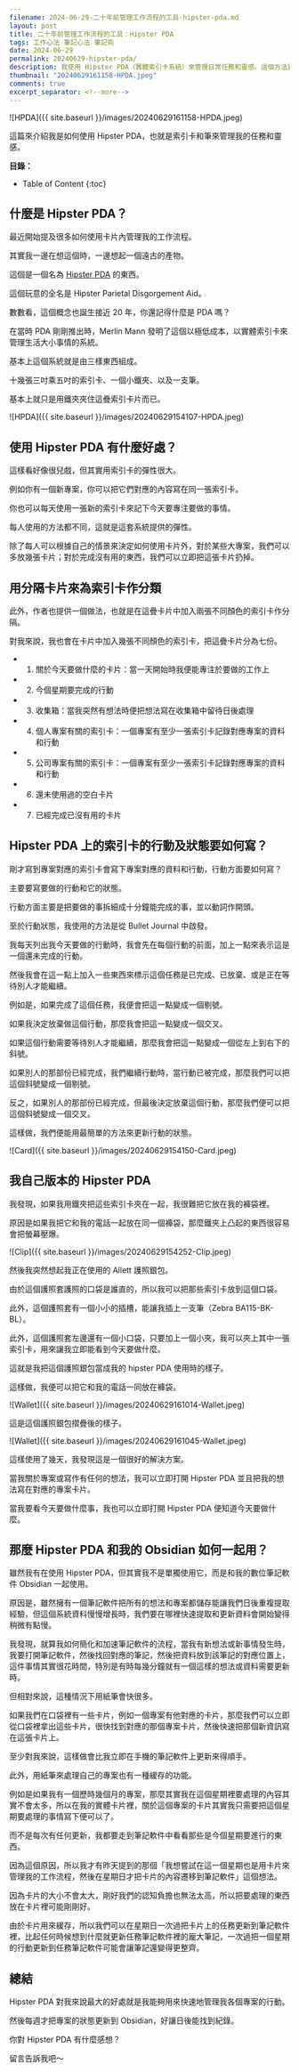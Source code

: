 ```yaml
---
filename: 2024-06-29-二十年前管理工作流程的工具-hipster-pda.md
layout: post
title: 二十年前管理工作流程的工具：Hipster PDA
tags: 工作心法 筆記心法 筆記術
date: 2024-06-29
permalink: 20240629-hipster-pda/
description: 我使用 Hipster PDA（實體索引卡系統）來管理日常任務和靈感。這個方法靈活且低成本，能讓我快速記錄和組織各種專案和待辦事項。Hipster PDA 由索引卡、小鐵夾和筆組成，我將卡片分成不同類別，如每日任務、專案進度等，並使用簡單符號標記任務狀態。這種方法方便攜帶且易於更新，尤其適合快速捕捉靈感。搭配數位筆記軟件 Obsidian，每週統一更新資料，提升工作效率。探索更多細節，發現這種管理方式的魅力吧！
thumbnail: "20240629161158-HPDA.jpeg"
comments: true
excerpt_separator: <!--more-->
---
```


![HPDA]({{ site.baseurl }}/images/20240629161158-HPDA.jpeg)  

這篇來介紹我是如何使用 Hipster PDA，也就是索引卡和筆來管理我的任務和靈感。

<!--more-->

**目錄：**

* Table of Content
{:toc}

## 什麼是 Hipster PDA？

最近開始提及很多如何使用卡片內管理我的工作流程。

其實我一邊在想這個時，一邊想起一個遠古的產物。

這個是一個名為 [Hipster PDA](https://en.wikipedia.org/wiki/Hipster_PDA) 的東西。

這個玩意的全名是 Hipster Parietal Disgorgement Aid。

數數看，這個概念也誕生接近 20 年，你還記得什麼是 PDA 嗎？

在當時 PDA 剛剛推出時，Merlin Mann 發明了這個以極低成本，以實體索引卡來管理生活大小事情的系統。

基本上這個系統就是由三樣東西組成。

十幾張三吋乘五吋的索引卡、一個小鐵夾、以及一支筆。

基本上就只是用鐵夾夾住這疊索引卡片而已。

![HPDA]({{ site.baseurl }}/images/20240629154107-HPDA.jpeg)  

## 使用 Hipster PDA 有什麼好處？


這樣看好像很兒戲，但其實用索引卡的彈性很大。

例如你有一個新專案，你可以把它們對應的內容寫在同一張索引卡。

你也可以每天使用一張新的索引卡來記下今天要專注要做的事情。

每人使用的方法都不同，這就是這套系統提供的彈性。

除了每人可以根據自己的情景來決定如何使用卡片外，對於某些大專案，我們可以多放幾張卡片；對於完成沒有用的東西，我們可以立即把這張卡片扔掉。

## 用分隔卡片來為索引卡作分類

此外，作者也提供一個做法，也就是在這疊卡片中加入兩張不同顏色的索引卡作分隔。

對我來說，我也會在卡片中加入幾張不同顏色的索引卡，把這疊卡片分為七份。

- 1. 關於今天要做什麼的卡片：當一天開始時我便能專注於要做的工作上
- 2. 今個星期要完成的行動
- 3. 收集箱：當我突然有想法時便把想法寫在收集箱中留待日後處理
- 4. 個人專案有關的索引卡：一個專案有至少一張索引卡記錄對應專案的資料和行動
- 5. 公司專案有關的索引卡：一個專案有至少一張索引卡記錄對應專案的資料和行動
- 6. 還未使用過的空白卡片
- 7. 已經完成已沒有用的卡片

## Hipster PDA 上的索引卡的行動及狀態要如何寫？

剛才寫到專案對應的索引卡會寫下專案對應的資料和行動，行動方面要如何寫？

主要要寫要做的行動和它的狀態。

行動方面主要是把要做的事拆細成十分鐘能完成的事，並以動詞作開頭。

至於行動狀態，我使用的方法是從 Bullet Journal 中啟發。

我每天列出我今天要做的行動時，我會先在每個行動的前面，加上一點來表示這是一個還未完成的行動。

然後我會在這一點上加入一些東西來標示這個任務是已完成、已放棄、或是正在等待別人才能繼續。

例如是，如果完成了這個任務，我便會把這一點變成一個剔號。

如果我決定放棄做這個行動，那麼我會把這一點變成一個交叉。

如果這個行動需要等待別人才能繼續，那麼我會把這一點變成一個從左上到右下的斜號。

如果別人的那部份已經完成，我們繼續行動時，當行動已被完成，那麼我們可以把這個斜號變成一個剔號。

反之，如果別人的那部份已經完成，但最後決定放棄這個行動，那麼我們便可以把這個斜號變成一個交叉。

這樣做，我們便能用最簡單的方法來更新行動的狀態。

![Card]({{ site.baseurl }}/images/20240629154150-Card.jpeg)  

## 我自己版本的 Hipster PDA

我發現，如果我用鐵夾把這些索引卡夾在一起，我很難把它放在我的褲袋裡。

原因是如果我把它和我的電話一起放在同一個褲袋，那麼鐵夾上凸起的東西很容易會把螢幕壓爆。

![Clip]({{ site.baseurl }}/images/20240629154252-Clip.jpeg)  

然後我突然想起我正在使用的 Allett 護照銀包。

由於這個護照套護照的口袋是誰直的，所以我可以把那些索引卡放到這個口袋。

此外，這個護照套有一個小小的插槽，能讓我插上一支筆（Zebra BA115-BK-BL）。

此外，這個護照套左邊還有一個小口袋，只要加上一個小夾，我可以夾上其中一張索引卡，用來讓我立即能看到今天要做什麼。

這就是我把這個護照銀包當成我的 hipster PDA 使用時的樣子。

這樣做，我便可以把它和我的電話一同放在褲袋。

![Wallet]({{ site.baseurl }}/images/20240629161014-Wallet.jpeg)  

這是這個護照銀包摺疊後的樣子。

![Wallet]({{ site.baseurl }}/images/20240629161045-Wallet.jpeg)  

這樣使用了幾天，我發現這是一個很好的解決方案。

當我關於專案或寫作有任何的想法，我可以立即打開 Hipster PDA 並且把我的想法寫在對應的專案卡片。

當我要看今天要做什麼事，我也可以立即打開 Hipster PDA 便知道今天要做什麼。

## 那麼 Hipster PDA 和我的 Obsidian 如何一起用？


雖然我有在使用 Hipster PDA，但其實我不是單獨使用它，而是和我的數位筆記軟件 Obsidian 一起使用。

原因是，雖然擁有一個筆記軟件把所有的想法和專案都儲存能讓我們日後重複提取經驗，但這個系統資料慢慢增長時，我們要在哪裡快速提取和更新資料會開始變得稍微有點慢。

我發現，就算我如何簡化和加速筆記軟件的流程，當我有新想法或新事情發生時，我要打開筆記軟件，然後找回對應的筆記，然後把資料放到該筆記的對應位置上，這件事情其實很花時間，特別是有時每幾分鐘就有一個這樣的想法或資料需要更新時。

但相對來說，這種情況下用紙筆會快很多。

如果我們在口袋裡有一些卡片，例如一個專案有他對應的卡片，那麼我們可以立即從口袋裡拿出這些卡片，很快找到對應的那個專案卡片，然後快速把那個新資訊寫在這張卡片上。

至少對我來說，這樣做會比我立即在手機的筆記軟件上更新來得順手。

此外，用紙筆來處理自己的專案也有一種緩存的功能。

例如是如果我有一個歷時幾個月的專案，那麼其實我在這個星期裡要處理的內容其實不會太多，所以在我的實體卡片裡，關於這個專案的卡片其實我只需要把這個星期要處理的事情寫下便可以了。

而不是每次有任何更新，我都要走到筆記軟件中看看那些是今個星期要進行的東西。

因為這個原因，所以我才有昨天提到的那個「我想嘗試在這一個星期也是用卡片來管理我的工作流程，然後在星期日才把卡片的內容遷移到筆記軟件」這個想法。

因為卡片的大小不會太大，剛好我們的認知負擔也無法太高，所以把要處理的東西放在卡片裡可能剛剛好。

由於卡片用來緩存，所以我們可以在星期日一次過把卡片上的任務更新到筆記軟件裡，比起任何時候想到什麼就更新任務筆記軟件裡的龐大筆記，一次過把一個星期的行動更新到任務筆記軟件可能會讓筆記還變得更整齊。

## 總結

Hipster PDA 對我來說最大的好處就是我能夠用來快速地管理我各個專案的行動。

然後每週才把專案的狀態更新到 Obsidian，好讓日後能找到紀錄。

你對 Hipster PDA 有什麼感想？

留言告訴我吧～


<!-- Meta Summary -->
<!--
我使用 Hipster PDA（實體索引卡系統）來管理日常任務和靈感。這個方法靈活且低成本，能讓我快速記錄和組織各種專案和待辦事項。Hipster PDA 由索引卡、小鐵夾和筆組成，我將卡片分成不同類別，如每日任務、專案進度等，並使用簡單符號標記任務狀態。這種方法方便攜帶且易於更新，尤其適合快速捕捉靈感。搭配數位筆記軟件 Obsidian，每週統一更新資料，提升工作效率。探索更多細節，發現這種管理方式的魅力吧！
-->




<!--
- [二十年前管理工作流程的工具：Hipster PDA]({{ site.baseurl }}/20240629-hipster-pda/)
-->
